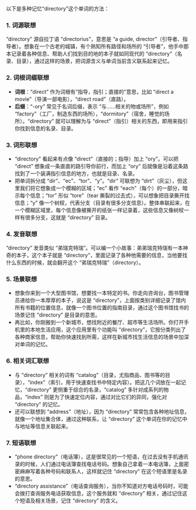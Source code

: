 以下是多种记忆“directory”这个单词的方法：

### 1. 词源联想
“directory” 源自拉丁语 “directorius”，意思是 “a guide, director”（引导者、指导者）。想象在一个古老的城镇，有个熟知所有路径和场所的 “引导者”，他手中那本记录着各种信息、帮助人们找到目的地的本子就如同现代的 “directory”（名录、目录），通过这样的场景，把词源含义与单词当前含义联系起来记忆。

### 2. 词根词缀联想
 - **词根**：“direct” 作为词根有“指导，指引；直接的”意思，比如 “direct a movie”（导演一部电影），“direct road”（直路）。
 - **后缀**：“-ory” 常见于名词后缀，表示 “与……相关的物或场所”，例如 “factory”（工厂，制造东西的场所），“dormitory”（宿舍，睡觉的场所）。“directory” 就可以理解为与 “direct”（指引）相关的东西，即用来指引你找到信息的名录、目录。

### 3. 词形联想
 - “directory” 看起来有点像 “direct”（直接的；指导）加上 “ory”。可以把 “direct” 想象成一条直直的路引导你前行，而加上 “ory” 后就像是沿着这条路找到了一个装满指引信息的地方，也就是目录、名录。
 - 把单词拆分成 “dir”、“ec”、“tor”、“y”。“dir” 可联想为 “dirt”（灰尘），但这里我们将它想象成一个模糊的区域；“ec” 看作 “each”（每个）的一部分，暗示每个信息；“tor” 形似 “tore”（tear 撕裂的过去式），可以想象把目录撕开找信息；“y” 像一个树杈，代表分支（目录有很多分支信息）。整体串联起来，在一个模糊区域里，每个信息像被撕开的纸张一样记录着，这些信息又像树杈一样有很多分支，这就是 “directory” 目录。

### 4. 发音联想
“directory” 发音类似 “弟瑞克特瑞”。可以编一个小故事：弟弟瑞克特瑞有一本神奇的本子，这个本子就是 “directory”，里面记录了各种他需要的信息，当他要找什么东西的时候，就会翻开这个 “弟瑞克特瑞”（directory）。

### 5. 场景联想
 - 想象你来到一个大型图书馆，想要找一本特定的书。你走向咨询台，图书管理员递给你一本厚厚的本子，说这是 “directory”，上面按类别详细记录了馆内所有书籍的位置信息，就像一个图书位置的指南目录，通过这个图书馆找书的场景记住 “directory” 是目录的意思。
 - 再比如，你刚搬到一个新城市，想找附近的餐厅、超市等生活场所。你打开手机里的本地生活应用，这个应用里有个功能叫 “directory”，它按分类列出了各种商家信息，帮助你快速找到所需，这样在新城市找生活信息的场景中加深对单词的记忆。

### 6. 相关词汇联想
 - 与 “directory” 相关的词有 “catalog”（目录，尤指商品、图书等的目录），“index”（索引，用于快速查找书中特定内容）。把这几个词放在一起记忆，“directory” 更侧重于综合的名录，“catalog” 多针对成系列的物品，“index” 则是为了快速定位内容，通过对比它们的异同，强化对 “directory” 的记忆。
 - 还可以联想到 “address”（地址），因为 “directory” 常常包含各种地址信息，就像一个地址集合体，通过这种联系，让 “directory” 这个单词在你的记忆中与地址等信息关联起来。

### 7. 短语联想
 - “phone directory”（电话簿），这是很常见的一个短语，在过去没有手机通讯录的时候，人们通过电话簿查找电话号码。想象自己拿着一本电话簿，上面密密麻麻写着各种号码和联系人，这样就记住 “directory” 在这个短语里是名录的意思。
 - “directory assistance”（电话查询服务），当你不知道对方电话号码时，可能会拨打查询服务电话获取信息，这个服务就和 “directory” 相关，通过记住这个短语及相关场景，记住 “directory” 的含义。 